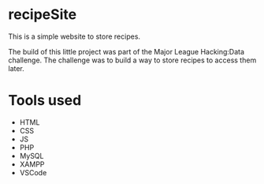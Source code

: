 # recipeSite
This is a simple website to store recipes.

The build of this little project was part of the Major League Hacking:Data challenge.
The challenge was to build a way to store recipes to access them later.

# Tools used
- HTML
- CSS
- JS
- PHP
- MySQL
- XAMPP
- VSCode
